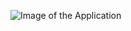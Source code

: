 ![Image of the Application](https://raw.githubusercontent.com/Kikinous/CRF/master/MainCourante/CaptureEcran.pn)
